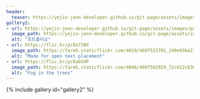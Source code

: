 ```yaml
---
header:
  teaser: https://yejin-jeon-developer.github.io/git-page/assets/images/portfolio.001.jpeg
gallery2:
- url: https://yejin-jeon-developer.github.io/git-page/assets/images/portfolio.002.jpeg
  image_path: https://yejin-jeon-developer.github.io/git-page/assets/images/portfolio.002.jpeg
  alt: "포트폴리오"
- url: https://flic.kr/p/8a738X
  image_path: https://farm5.staticflickr.com/4029/4697523701_249e93ba23_q.jpg
  alt: "Made for open text placement"
- url: https://flic.kr/p/8a6VXP
  image_path: https://farm5.staticflickr.com/4046/4697502929_72c612c636_q.jpg
  alt: "Fog in the trees"
---
```




{% include gallery id="gallery2" %}